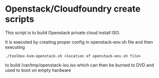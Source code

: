 # Openstack/Cloudfoundry create scripts

This script is to build Openstack private cloud install ISO.  

It is executed by creating proper config in openstack-env.sh file and then executing 

    ./toolbox-kvm-openstack.sh <location of openstack-env.sh file>

to build /var/tmp/openstack-iso.iso which can then be burned to DVD and used to boot on empty hardware